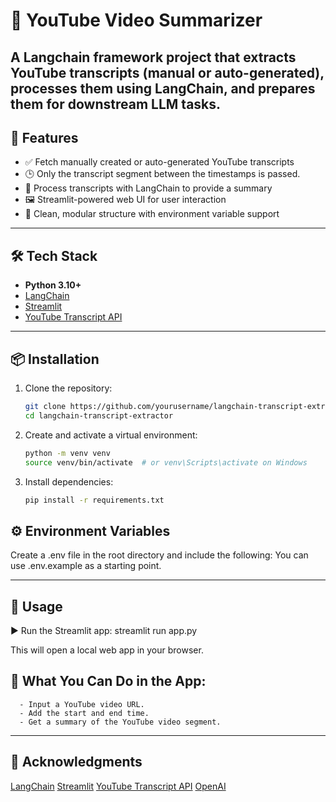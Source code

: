 # 🧠 YouTube Video Summarizer
A Langchain framework project that extracts YouTube transcripts (manual or auto-generated), processes them using LangChain, and prepares them for downstream LLM tasks.
---

## 🚀 Features

- ✅ Fetch manually created or auto-generated YouTube transcripts
- 🕒 Only the transcript segment between the timestamps is passed.
- 🧠 Process transcripts with LangChain to provide a summary
- 🖼️ Streamlit-powered web UI for user interaction
- 📁 Clean, modular structure with environment variable support

---

## 🛠 Tech Stack

- **Python 3.10+**
- [LangChain](https://github.com/langchain-ai/langchain)
- [Streamlit](https://streamlit.io/)
- [YouTube Transcript API](https://github.com/jdepoix/youtube-transcript-api)

---

## 📦 Installation

1. Clone the repository:
   ```bash
   git clone https://github.com/yourusername/langchain-transcript-extractor.git
   cd langchain-transcript-extractor

2. Create and activate a virtual environment:
   ```bash
   python -m venv venv
   source venv/bin/activate  # or venv\Scripts\activate on Windows

3. Install dependencies:
   ```bash
   pip install -r requirements.txt

## ⚙️ Environment Variables
   Create a .env file in the root directory and include the following:
   You can use .env.example as a starting point.

---

## 🧪 Usage
   ▶️ Run the Streamlit app:
   streamlit run app.py
   
   This will open a local web app in your browser.

## 🧠 What You Can Do in the App:
      - Input a YouTube video URL.
      - Add the start and end time.
      - Get a summary of the YouTube video segment.

---

## 🙌 Acknowledgments
   [LangChain](https://github.com/langchain-ai/langchain)
   [Streamlit](https://streamlit.io/)
   [YouTube Transcript API](https://github.com/jdepoix/youtube-transcript-api)
   [OpenAI](https://openai.com/)
